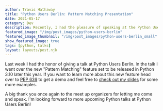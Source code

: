 ```yaml
---
author: Travis Hathaway
title: "Python Users Berlin: Pattern Matching Presentation"
date: 2021-05-17
category: Dev
description: Recently, I had the pleasure of speaking at the Python Users Berlin group about the upcoming Pattern Matching feature. Check out this post to get the slides and learn more.
featured_image: "/img/post_images/python-users-berlin"
featured_image_thumbnail: "/img/post_images/python-users-berlin_small"
show_featured_image: true
tags: [python, talks]
layout: layouts/post.njk
---
```


Last week I had the honor of giving a talk at Python Users Berlin. In the talk I went over the new "Pattern Matching" feature set to be released in Python 3.10 later this year. If you want to learn more about this new feature head over to [PEP 636](https://www.python.org/dev/peps/pep-0636/) to get a demo and feel free to [check out my slides](https://docs.google.com/presentation/d/18Wfpjz3-MKL1GMQ6IYvhyZH3kq_YqbjEKcKl9URMwoc/edit?usp=sharing) for some more examples.

A big thank you once again to the meet up organizers for letting me come and speak. I'm looking forward to more upcoming Python talks at Python Users Berlin!
